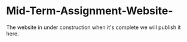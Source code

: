 # Mid-Term-Assignment-Website-
The website in under construction when it's complete we will publish it here.
